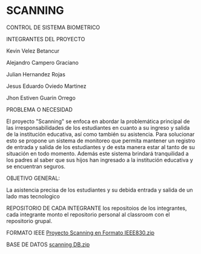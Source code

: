 # SCANNING
CONTROL DE SISTEMA BIOMETRICO

INTEGRANTES DEL PROYECTO

Kevin Velez Betancur

Alejandro Campero Graciano

Julian Hernandez Rojas

Jesus Eduardo Oviedo Martinez

Jhon Estiven Guarin Orrego


PROBLEMA O NECESIDAD 

El proyecto "Scanning" se enfoca en abordar la problemática principal de las irresponsabilidades de los estudiantes en cuanto a su ingreso y salida de la institución educativa, así como también su asistencia. Para solucionar esto se propone un sistema de monitoreo que permita mantener un registro de entrada y salida de los estudiantes y de esta manera estar al tanto de su situación en todo momento. Además este sistema brindará tranquilidad a los padres al saber que sus hijos han ingresado a la institución educativa y se encuentran seguros.

OBJETIVO GENERAL:

La asistencia precisa de los estudiantes y su debida entrada y salida de un lado mas tecnologico

 REPOSITORIO DE CADA INTEGRANTE
los repositoios de los integrantes, cada integrante monto el repositorio personal al classroom con el repositorio grupal.

FORMATO IEEE
[Proyecto Scanning en Formato IEEE830.zip](https://github.com/Scanning1102/SCANNING/files/13292622/Proyecto.Scanning.en.Formato.IEEE830.zip)

BASE DE DATOS
[scanning DB.zip](https://github.com/Scanning1102/SCANNING/files/13323075/scanning.DB.zip)
